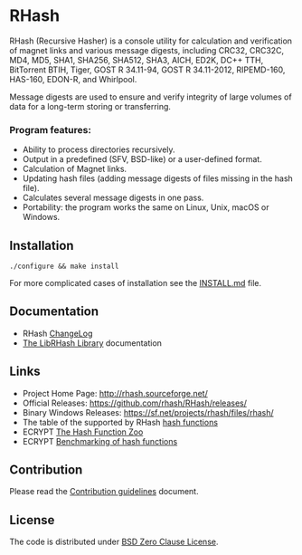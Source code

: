 # RHash

RHash  (Recursive  Hasher)   is  a  console  utility  for   calculation  and
verification of magnet links and various message digests, including CRC32, CRC32C,
MD4, MD5, SHA1, SHA256, SHA512, SHA3, AICH, ED2K, DC++ TTH, BitTorrent BTIH,
Tiger, GOST R 34.11-94, GOST R 34.11-2012, RIPEMD-160, HAS-160, EDON-R,  and
Whirlpool.

Message digests are used to ensure and verify integrity  of large volumes of
data for a long-term storing or transferring.

### Program features:
 * Ability to process directories recursively.
 * Output in a predefined (SFV, BSD-like) or a user-defined format.
 * Calculation of Magnet links.
 * Updating hash files (adding message digests of files missing in the hash file).
 * Calculates several message digests in one pass.
 * Portability: the program works the same on Linux, Unix, macOS or Windows.

## Installation
```shell
./configure && make install
```
For more complicated cases of installation see the [INSTALL.md] file.

## Documentation

* RHash [ChangeLog]
* [The LibRHash Library] documentation

## Links
* Project Home Page: http://rhash.sourceforge.net/
* Official Releases: https://github.com/rhash/RHash/releases/
* Binary Windows Releases: https://sf.net/projects/rhash/files/rhash/
* The table of the supported by RHash [hash functions](http://sf.net/p/rhash/wiki/HashFunctions/)
* ECRYPT [The Hash Function Zoo](http://ehash.iaik.tugraz.at/wiki/The_Hash_Function_Zoo)
* ECRYPT [Benchmarking of hash functions](https://bench.cr.yp.to/results-hash.html)

## Contribution
Please read the [Contribution guidelines](docs/CONTRIBUTING.md) document.

## License
The code is distributed under [BSD Zero Clause License](COPYING).

[INSTALL.md]: INSTALL.md
[The LibRHash Library]: docs/LIBRHASH.md
[ChangeLog]: ChangeLog
